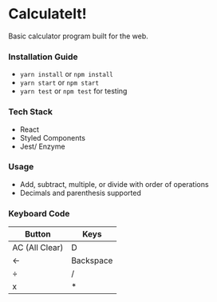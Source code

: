 # CalculateIt!

Basic calculator program built for the web.

### Installation Guide

- `yarn install` or `npm install`
- `yarn start` or `npm start`
- `yarn test` or `npm test` for testing

### Tech Stack

- React
- Styled Components
- Jest/ Enzyme

### Usage

- Add, subtract, multiple, or divide with order of operations
- Decimals and parenthesis supported

### Keyboard Code

| Button         | Keys      |
| -------------- | --------- |
| AC (All Clear) | D         |
| ←              | Backspace |
| ÷              | /         |
| x              | \*        |
